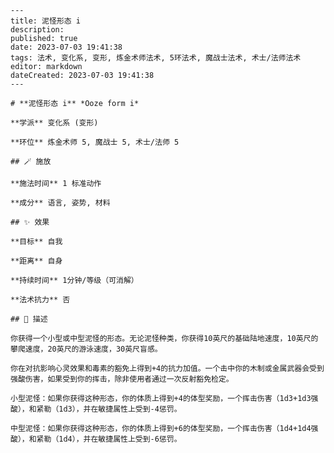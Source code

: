 
    ---
    title: 泥怪形态 i
    description: 
    published: true
    date: 2023-07-03 19:41:38
    tags: 法术, 变化系, 变形, 炼金术师法术, 5环法术, 魔战士法术, 术士/法师法术
    editor: markdown
    dateCreated: 2023-07-03 19:41:38
    ---

    # **泥怪形态 i** *Ooze form i*

    **学派** 变化系 (变形) 

    **环位** 炼金术师 5, 魔战士 5, 术士/法师 5

    ## 🪄 施放

    **施法时间** 1 标准动作

    **成分** 语言, 姿势, 材料

    ## ✨ 效果 

    **目标** 自我 

    **距离** 自身  

    **持续时间** 1分钟/等级（可消解） 

    **法术抗力** 否

    ## 📖 描述

    你获得一个小型或中型泥怪的形态。无论泥怪种类，你获得10英尺的基础陆地速度，10英尺的攀爬速度，20英尺的游泳速度，30英尺盲感。

    你在对抗影响心灵效果和毒素的豁免上得到+4的抗力加值。一个击中你的木制或金属武器会受到强酸伤害，如果受到你的挥击，除非使用者通过一次反射豁免检定。

    小型泥怪：如果你获得这种形态，你的体质上得到+4的体型奖励，一个挥击伤害（1d3+1d3强酸），和紧勒（1d3），并在敏捷属性上受到-4惩罚。

    中型泥怪：如果你获得这种形态，你的体质上得到+6的体型奖励，一个挥击伤害（1d4+1d4强酸），和紧勒（1d4），并在敏捷属性上受到-6惩罚。
    